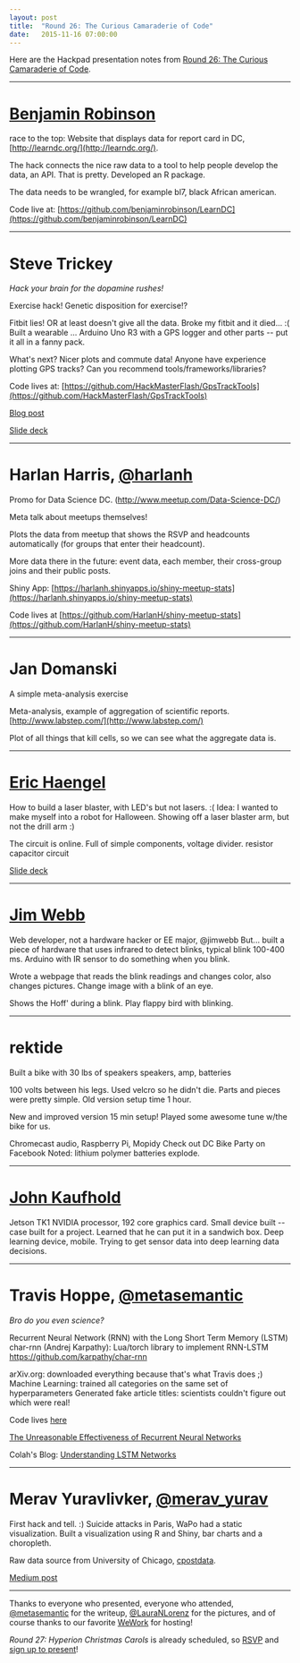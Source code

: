 ```yaml
---
layout: post
title:  "Round 26: The Curious Camaraderie of Code"
date:   2015-11-16 07:00:00
---
```


Here are the Hackpad presentation notes from [Round 26: The Curious Camaraderie of Code](http://www.meetup.com/DC-Hack-and-Tell/events/220231793/).

-------------

# [Benjamin Robinson](https://github.com/benjaminrobinson)

 
race to the top:
Website that displays data for report card in DC, [http://learndc.org/](http://learndc.org/).

The hack connects the nice raw data to a tool to help people develop the data, an API. That is pretty. Developed an R package.

The data needs to be wrangled, for example bl7, black African american.

Code live at: [https://github.com/benjaminrobinson/LearnDC](https://github.com/benjaminrobinson/LearnDC)

-------------

# Steve Trickey
_Hack your brain for the dopamine rushes!_

 Exercise hack! Genetic disposition for exercise!?

Fitbit lies! OR at least doesn't give all the data.
Broke my fitbit and it died... :(
Built a wearable ... Arduino Uno R3 with a GPS logger and other parts -- put it all in a fanny pack. 

What's next? Nicer plots and commute data!
Anyone have experience plotting GPS tracks? Can you recommend tools/frameworks/libraries?

Code lives at: [https://github.com/HackMasterFlash/GpsTrackTools](https://github.com/HackMasterFlash/GpsTrackTools)

[Blog post](http://onceknewatechnohacker.blogspot.com/)

[Slide deck](https://docs.google.com/presentation/d/1-1x5fayx34heKOtvB8B77Vld8l_S_pYmDIjWdkQxFZc/edit?usp=sharing)
  
-------------

# Harlan Harris, [@harlanh](https://twitter.com/harlanh)
  
Promo for Data Science DC. (http://www.meetup.com/Data-Science-DC/)
  
Meta talk about meetups themselves! 

Plots the data from meetup that shows the RSVP and headcounts automatically (for groups that enter their headcount).  

More data there in the future: event data, each member, their cross-group joins and their public posts.

Shiny App: [https://harlanh.shinyapps.io/shiny-meetup-stats](https://harlanh.shinyapps.io/shiny-meetup-stats)
  
Code lives at [https://github.com/HarlanH/shiny-meetup-stats](https://github.com/HarlanH/shiny-meetup-stats)
  
-------------

# Jan Domanski
A simple meta-analysis exercise
  
Meta-analysis, example of aggregation of scientific reports.
[http://www.labstep.com/](http://www.labstep.com/)

Plot of all things that kill cells, so we can see what the aggregate data is.

-------------
  
# [Eric Haengel](https://github.com/ehaengel)
  
How to build a laser blaster, with LED's but not lasers. :(
Idea: I wanted to make myself into a robot for Halloween.
Showing off a laser blaster arm, but not the drill arm :)

The circuit is online.
Full of simple components, voltage divider. resistor capacitor circuit

[Slide deck](https://drive.google.com/file/d/0B3-SNqkrm5dQQkpZdXlUTDc3MHc/view?usp=sharing)

-------------

# [Jim Webb](https://twitter.com/jimwebb)
  
Web developer, not a hardware hacker or EE major, @jimwebb
But... built a piece of hardware that uses infrared to detect blinks, typical blink 100-400 ms. 
Arduino with IR sensor to do something when you blink.

Wrote a webpage that reads the blink readings and changes color, also changes pictures.
Change image with a blink of an eye.

Shows the Hoff' during a blink.
Play flappy bird with blinking.

-------------

# rektide
  
Built a bike with 30 lbs of speakers
speakers, amp, batteries
 
100 volts between his legs. Used velcro so he didn't die. Parts and pieces were pretty simple. Old version setup time 1 hour. 

New and improved version 15 min setup!
Played some awesome tune w/the bike for us.
  
Chromecast audio, Raspberry Pi, Mopidy
Check out DC Bike Party on Facebook
Noted: lithium polymer batteries explode.

-------------

# [John Kaufhold](http://www.deeplearninganalytics.com/)
  
Jetson TK1
NVIDIA processor, 192 core graphics card.
Small device built -- case built for a project.
Learned that he can put it in a sandwich box. 
Deep learning device, mobile. Trying to get sensor data into deep learning data decisions.

-------------   

# Travis Hoppe, [@metasemantic](https://twitter.com/metasemantic)
_Bro do you even science?_
  
Recurrent Neural Network (RNN) with the Long Short Term Memory (LSTM)
char-rnn (Andrej Karpathy): Lua/torch library to implement RNN-LSTM
https://github.com/karpathy/char-rnn

arXiv.org: downloaded everything because that's what Travis does ;)
Machine Learning: trained all categories on the same set of hyperparameters
Generated fake article titles: scientists couldn't figure out which were real!

Code lives [here](https://github.com/thoppe/RNN_science_titles)

[The Unreasonable Effectiveness of Recurrent Neural Networks](http://karpathy.github.io/2015/05/21/rnn-effectiveness/)

Colah's Blog: [Understanding LSTM Networks](http://colah.github.io/posts/2015-08-Understanding-LSTMs/)

-------------

# Merav Yuravlivker, [@merav_yurav](https://twitter.com/merav_yurav)
 
First hack and tell. :)
Suicide attacks in Paris, WaPo had a static visualization. Built a visualization using R and Shiny, bar charts and a choropleth.  

Raw data source from University of Chicago, [cpostdata](http://cpostdata.uchicago.edu/search_new.php).

[Medium post](https://medium.com/@datasocietyco/what-do-suicide-attacks-look-like-globally-8c1f254680d6)

--------------------

Thanks to everyone who presented, everyone who attended, [@metasemantic](https://twitter.com/metasemantic) for the writeup, [@LauraNLorenz](https://twitter.com/lauranlorenz) for the pictures, and of course thanks to our favorite [WeWork](https://www.wework.com/locations/washington-d-c/chinatown/) for hosting! 

_Round 27: Hyperion Christmas Carols_ is already scheduled, so [RSVP](http://www.meetup.com/DC-Hack-and-Tell/events/220231803/) and [sign up to present](http://bit.ly/presentatdc)!

